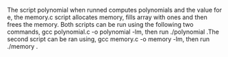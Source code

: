 The script polynomial when runned computes polynomials and the value for e, the memory.c script allocates memory, fills array with ones and then frees the memory. Both scripts can be run using the following two commands, gcc polynomial.c -o polynomial -lm, then run ./polynomial .The second script can be ran using, gcc memory.c -o memory -lm, then run ./memory .
